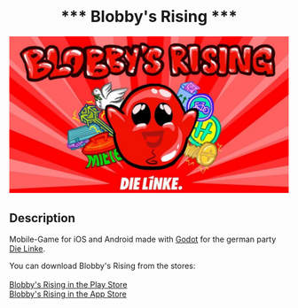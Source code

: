 <p align="center">

<h1 align="center" style="margin-top: 0px;">*** Blobby's Rising ***</h1>

</p>

![Screenshot](screenshot_blobby.jpg?raw=true)

## Description

Mobile-Game for iOS and Android made with [Godot](https://godotengine.org/) for the german party [Die Linke](https://www.die-linke.de/start/).

You can download Blobby's Rising from the stores:<br />
<br />
[Blobby's Rising in the Play Store](https://play.google.com/store/apps/details?id=org.antiKonTeck.BlobbysRising&pli=1)<br />
[Blobby's Rising in the App Store](https://apps.apple.com/de/app/blobbys-rising/id1582138781)
